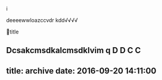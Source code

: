 i

deeeewwloazccvdr	kdd√√√√




title

Dcsakcmsdkalcmsdklvim
q
D
D
C
C
---
title: archive
date: 2016-09-20 14:11:00
---
